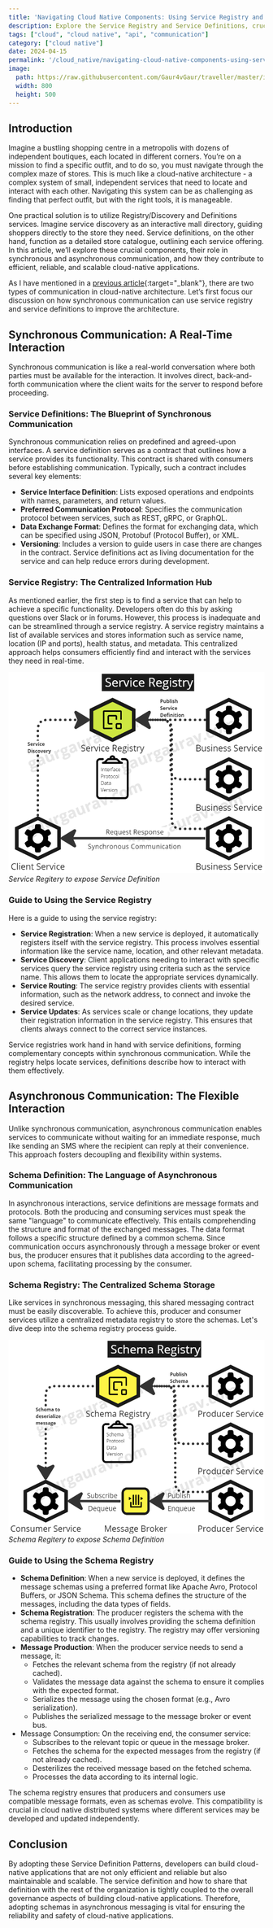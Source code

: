 ```yaml
---
title: 'Navigating Cloud Native Components: Using Service Registry and Definitions'
description: Explore the Service Registry and Service Definitions, crucial components in cloud-native architecture for efficient, reliable, and scalable applications. It explains their role in synchronous and asynchronous communication.
tags: ["cloud", "cloud native", "api", "communication"]
category: ["cloud native"]
date: 2024-04-15
permalink: '/cloud_native/navigating-cloud-native-components-using-service-registry-and-definitions/'
image:
  path: https://raw.githubusercontent.com/Gaur4vGaur/traveller/master/images/cloudnative/2024-04-15-navigating-cloud-native-components-using-service-registry-and-definitions/CoverImage.jpg
  width: 800
  height: 500
---
```



## Introduction
Imagine a bustling shopping centre in a metropolis with dozens of independent boutiques, each located in different corners. You’re on a mission to find a specific outfit, and to do so, you must navigate through the complex maze of stores. This is much like a cloud-native architecture - a complex system of small, independent services that need to locate and interact with each other. Navigating this system can be as challenging as finding that perfect outfit, but with the right tools, it is manageable.

One practical solution is to utilize Registry/Discovery and Definitions services. Imagine service discovery as an interactive mall directory, guiding shoppers directly to the store they need. Service definitions, on the other hand, function as a detailed store catalogue, outlining each service offering. In this article, we’ll explore these crucial components, their role in synchronous and asynchronous communication, and how they contribute to efficient, reliable, and scalable cloud-native applications. 

As I have mentioned in a [previous article](https://www.gaurgaurav.com/cloud_native/decoding-synchronous-and-asynchronous-communication-in-cloud-native-applications/){:target="_blank"}, there are two types of communication in cloud-native architecture. Let’s first focus our discussion on how synchronous communication can use service registry and service definitions to improve the architecture.

## Synchronous Communication: A Real-Time Interaction
Synchronous communication is like a real-world conversation where both parties must be available for the interaction. It involves direct, back-and-forth communication where the client waits for the server to respond before proceeding.

### Service Definitions: The Blueprint of Synchronous Communication
Synchronous communication relies on predefined and agreed-upon interfaces. A service definition serves as a contract that outlines how a service provides its functionality. This contract is shared with consumers before establishing communication. Typically, such a contract includes several key elements:
- **Service Interface Definition**: Lists exposed operations and endpoints with names, parameters, and return values.
- **Preferred Communication Protocol**: Specifies the communication protocol between services, such as REST, gRPC, or GraphQL.
- **Data Exchange Format**: Defines the format for exchanging data, which can be specified using JSON, Protobuf (Protocol Buffer), or XML.
- **Versioning**: Includes a version to guide users in case there are changes in the contract.
Service definitions act as living documentation for the service and can help reduce errors during development.

### Service Registry: The Centralized Information Hub
As mentioned earlier, the first step is to find a service that can help to achieve a specific functionality. Developers often do this by asking questions over Slack or in forums. However, this process is inadequate and can be streamlined through a service registry.
A service registry maintains a list of available services and stores information such as service name, location (IP and ports), health status, and metadata. This centralized approach helps consumers efficiently find and interact with the services they need in real-time.

![Service Regitery to expose Service Definition](https://raw.githubusercontent.com/Gaur4vGaur/traveller/master/images/cloudnative/2024-04-15-navigating-cloud-native-components-using-service-registry-and-definitions/ServiceRegistry.png)*Service Regitery to expose Service Definition*


### Guide to Using the Service Registry

Here is a guide to using the service registry:
- **Service Registration**: When a new service is deployed, it automatically registers itself with the service registry. This process involves essential information like the service name, location, and other relevant metadata.
- **Service Discovery**: Client applications needing to interact with specific services query the service registry using criteria such as the service name. This allows them to locate the appropriate services dynamically.
- **Service Routing**: The service registry provides clients with essential information, such as the network address, to connect and invoke the desired service.
- **Service Updates**: As services scale or change locations, they update their registration information in the service registry. This ensures that clients always connect to the correct service instances.
  

Service registries work hand in hand with service definitions, forming complementary concepts within synchronous communication. While the registry helps locate services, definitions describe how to interact with them effectively.


## Asynchronous Communication: The Flexible Interaction
Unlike synchronous communication, asynchronous communication enables services to communicate without waiting for an immediate response, much like sending an SMS where the recipient can reply at their convenience. This approach fosters decoupling and flexibility within systems.


### Schema Definition: The Language of Asynchronous Communication
In asynchronous interactions, service definitions are message formats and protocols. Both the producing and consuming services must speak the same "language" to communicate effectively. This entails comprehending the structure and format of the exchanged messages.
The data format follows a specific structure defined by a common schema. Since communication occurs asynchronously through a message broker or event bus, the producer ensures that it publishes data according to the agreed-upon schema, facilitating processing by the consumer.


### Schema Registry: The Centralized Schema Storage
Like services in synchronous messaging, this shared messaging contract must be easily discoverable. To achieve this, producer and consumer services utilize a centralized metadata registry to store the schemas. Let's dive deep into the schema registry process guide.

![Schema Regitery to expose Schema Definition](https://raw.githubusercontent.com/Gaur4vGaur/traveller/master/images/cloudnative/2024-04-15-navigating-cloud-native-components-using-service-registry-and-definitions/SchemaRegistry.png)*Schema Regitery to expose Schema Definition*

### Guide to Using the Schema Registry
- **Schema Definition**: When a new service is deployed, it defines the message schemas using a preferred format like Apache Avro, Protocol Buffers, or JSON Schema. This schema defines the structure of the messages, including the data types of fields.
- **Schema Registration**: The producer registers the schema with the schema registry. This usually involves providing the schema definition and a unique identifier to the registry. The registry may offer versioning capabilities to track changes.
- **Message Production**: When the producer service needs to send a message, it:
  - Fetches the relevant schema from the registry (if not already cached).
  - Validates the message data against the schema to ensure it complies with the expected format.
  - Serializes the message using the chosen format (e.g., Avro serialization).
  - Publishes the serialized message to the message broker or event bus.
- Message Consumption: On the receiving end, the consumer service:
  - Subscribes to the relevant topic or queue in the message broker.
  - Fetches the schema for the expected messages from the registry (if not already cached).
  - Desterilizes the received message based on the fetched schema.
  - Processes the data according to its internal logic.

The schema registry ensures that producers and consumers use compatible message formats, even as schemas evolve. This compatibility is crucial in cloud native distributed systems where different services may be developed and updated independently.


## Conclusion
By adopting these Service Definition Patterns, developers can build cloud-native applications that are not only efficient and reliable but also maintainable and scalable. The service definition and how to share that definition with the rest of the organization is tightly coupled to the overall governance aspects of building cloud-native applications. Therefore, adopting schemas in asynchronous messaging is vital for ensuring the reliability and safety of cloud-native applications. 


